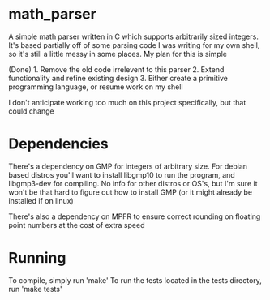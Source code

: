 # math_parser

A simple math parser written in C which supports arbitrarily sized integers. It's based partially off of some parsing code I was writing for my own shell, so it's still a little messy in some places. My plan for this is simple

(Done) 1. Remove the old code irrelevent to this parser
2. Extend functionality and refine existing design
3. Either create a primitive programming language, or resume work on my shell
    
I don't anticipate working too much on this project specifically, but that could change

# Dependencies
There's a dependency on GMP for integers of arbitrary size. For debian based distros you'll want to install libgmp10 to run the program, and libgmp3-dev for compiling. No info for other distros or OS's, but I'm sure it won't be that hard to figure out how to install GMP (or it might already be installed if on linux)

There's also a dependency on MPFR to ensure correct rounding on floating point numbers at the cost of extra speed

# Running
To compile, simply run 'make'
To run the tests located in the tests directory, run 'make tests'
